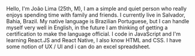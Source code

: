 Hello, I'm João Lima (25th, M),
I am a simple and quiet person who really enjoys spending time with family and friends.
I currently live in Salvador, Bahia, Brazil.
My native language is Brazilian Portuguese, but I can handle myself very well in English, in the future I am thinking of getting a certification to make the language official.
I code in JavaScript and I'm learning React.JS and React Native, I also know HTML and CSS.
I have some notion of UX / UI and i can do an excel spreadsheet.
